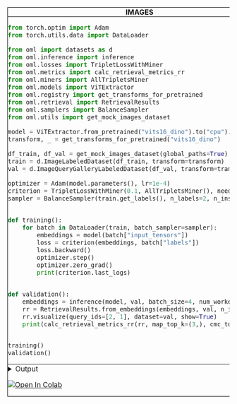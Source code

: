 <div style="overflow-x: auto;">

<table style="width: 100%; border-collapse: collapse; border-spacing: 0; margin: 0; padding: 0;">

<tr>
    <th style="border: 1px solid black; padding: 0;">IMAGES</th>
    <th style="border: 1px solid black; padding: 0;">TEXTS</th>
</tr>

<tr>
    <td style="border: 1px solid black; padding: 0;">

[comment]:train-val-img-start
```python
from torch.optim import Adam
from torch.utils.data import DataLoader

from oml import datasets as d
from oml.inference import inference
from oml.losses import TripletLossWithMiner
from oml.metrics import calc_retrieval_metrics_rr
from oml.miners import AllTripletsMiner
from oml.models import ViTExtractor
from oml.registry import get_transforms_for_pretrained
from oml.retrieval import RetrievalResults
from oml.samplers import BalanceSampler
from oml.utils import get_mock_images_dataset

model = ViTExtractor.from_pretrained("vits16_dino").to("cpu").train()
transform, _ = get_transforms_for_pretrained("vits16_dino")

df_train, df_val = get_mock_images_dataset(global_paths=True)
train = d.ImageLabeledDataset(df_train, transform=transform)
val = d.ImageQueryGalleryLabeledDataset(df_val, transform=transform)

optimizer = Adam(model.parameters(), lr=1e-4)
criterion = TripletLossWithMiner(0.1, AllTripletsMiner(), need_logs=True)
sampler = BalanceSampler(train.get_labels(), n_labels=2, n_instances=2)


def training():
    for batch in DataLoader(train, batch_sampler=sampler):
        embeddings = model(batch["input_tensors"])
        loss = criterion(embeddings, batch["labels"])
        loss.backward()
        optimizer.step()
        optimizer.zero_grad()
        print(criterion.last_logs)


def validation():
    embeddings = inference(model, val, batch_size=4, num_workers=0)
    rr = RetrievalResults.from_embeddings(embeddings, val, n_items=3)
    rr.visualize(query_ids=[2, 1], dataset=val, show=True)
    print(calc_retrieval_metrics_rr(rr, map_top_k=(3,), cmc_top_k=(1,)))


training()
validation()
```
[comment]:train-val-img-end

</td>

<td style="border: 1px solid black; padding: 0;">

[comment]:train-val-txt-start
```python
from torch.optim import Adam
from torch.utils.data import DataLoader
from transformers import AutoModel, AutoTokenizer

from oml import datasets as d
from oml.inference import inference
from oml.losses import TripletLossWithMiner
from oml.metrics import calc_retrieval_metrics_rr
from oml.miners import AllTripletsMiner
from oml.models import HFWrapper
from oml.retrieval import RetrievalResults
from oml.samplers import BalanceSampler
from oml.utils import get_mock_texts_dataset

model = HFWrapper(AutoModel.from_pretrained("bert-base-uncased"), 768).to("cpu").train()
tokenizer = AutoTokenizer.from_pretrained("bert-base-uncased")

df_train, df_val = get_mock_texts_dataset()
train = d.TextLabeledDataset(df_train, tokenizer=tokenizer)
val = d.TextQueryGalleryLabeledDataset(df_val, tokenizer=tokenizer)

optimizer = Adam(model.parameters(), lr=1e-4)
criterion = TripletLossWithMiner(0.1, AllTripletsMiner(), need_logs=True)
sampler = BalanceSampler(train.get_labels(), n_labels=2, n_instances=2)


def training():
    for batch in DataLoader(train, batch_sampler=sampler):
        embeddings = model(batch["input_tensors"])
        loss = criterion(embeddings, batch["labels"])
        loss.backward()
        optimizer.step()
        optimizer.zero_grad()
        print(criterion.last_logs)


def validation():
    embeddings = inference(model, val, batch_size=4, num_workers=0)
    rr = RetrievalResults.from_embeddings(embeddings, val, n_items=3)
    rr.visualize(query_ids=[2, 1], dataset=val, show=True)
    print(calc_retrieval_metrics_rr(rr, map_top_k=(3,), cmc_top_k=(1,)))


training()
validation()
```
[comment]:train-val-txt-end
</td>
</tr>
<tr>
<td style="border: 1px solid black; padding: 0;">

<details>
<summary>Output</summary>

```python
{'active_tri': 0.125, 'pos_dist': 82.5, 'neg_dist': 100.5}  # batch 1
{'active_tri': 0.0, 'pos_dist': 36.3, 'neg_dist': 56.9}     # batch 2

{'cmc': {1: 0.75}, 'precision': {5: 0.75}, 'map': {3: 0.8}}

```

<img src="https://i.ibb.co/MVxBf80/retrieval-img.png" height="200px">

</details>

[![Open In Colab](https://colab.research.google.com/assets/colab-badge.svg)](https://colab.research.google.com/drive/1Fr4HhDOqmjx1hCFS30G3MlYjeqBW5vDg?usp=sharing)

</td>

<td style="border: 1px solid black; padding: 0;">

<details>
<summary>Output</summary>

```python
{'active_tri': 0.0, 'pos_dist': 8.5, 'neg_dist': 11.0}  # batch 1
{'active_tri': 0.25, 'pos_dist': 8.9, 'neg_dist': 9.8}  # batch 2

{'cmc': {1: 0.8}, 'precision': {5: 0.7}, 'map': {3: 0.9}}

```

<img src="https://i.ibb.co/HqfXdYd/text-retrieval.png" height="200px">

</details>

[![Open In Colab](https://colab.research.google.com/assets/colab-badge.svg)](https://colab.research.google.com/drive/19o2Ox2VXZoOWOOXIns7mcs0aHJZgJWeO?usp=sharing)

</td>

</tr>

</table>

</div>


